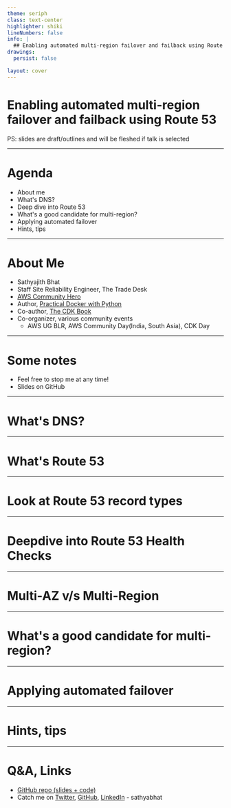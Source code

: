 ```yaml
---
theme: seriph
class: text-center
highlighter: shiki
lineNumbers: false
info: |
  ## Enabling automated multi-region failover and failback using Route 53
drawings:
  persist: false

layout: cover
---
```


# Enabling automated multi-region failover and failback using Route 53

PS: slides are draft/outlines and will be fleshed if talk is selected

---

# Agenda

<!-- global-top.vue -->


* About me
* What's DNS?
* Deep dive into Route 53
* What's a good candidate for multi-region? 
* Applying automated failover
* Hints, tips 

<!-- 

todo: add about route 53 mapper, (ab)using health checks to force traffic, don't be afraid of the CLI & more
-->

---

# About Me

* Sathyajith Bhat
* Staff Site Reliability Engineer, The Trade Desk
* [AWS Community Hero](https://aws.amazon.com/developer/community/heroes/sathyajith-bhat/)
* Author, [Practical Docker with Python](https://bit.ly/practical-docker-2e)
* Co-author, [The CDK Book](https://thecdkbook.com)
* Co-organizer, various community events
  * AWS UG BLR, AWS Community Day(India, South Asia), CDK Day

---

# Some notes

* Feel free to stop me at any time!
* Slides on GitHub

---

# What's DNS?


---

# What's Route 53


---

# Look at Route 53 record types

<v-clicks>

</v-clicks>

---

# Deepdive into Route 53 Health Checks

<v-clicks>


</v-clicks>

---

# Multi-AZ v/s Multi-Region

---

# What's a good candidate for multi-region? 

---

# Applying automated failover 


---

# Hints, tips

---

# Q&A, Links

* [GitHub repo (slides + code)](https://github.com/SathyaBhat/talks-slides)
* Catch me on [Twitter](https://twitter.com/sathyabhat), [GitHub](https://github.com/sathyabhat), [LinkedIn](https://www.linkedin.com/in/sathyabhat/) - sathyabhat
